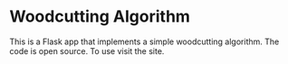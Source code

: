 # Woodcutting Algorithm

This is a Flask app that implements a simple woodcutting algorithm. The code is open source. To use visit the site.